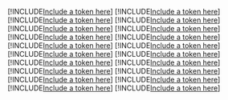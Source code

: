 [!INCLUDE[Include a token here](refs1530605569385/r1.md)]
[!INCLUDE[Include a token here](refs1530605569385/r2.md)]
[!INCLUDE[Include a token here](refs1530605569385/r3.md)]
[!INCLUDE[Include a token here](refs1530605569385/r4.md)]
[!INCLUDE[Include a token here](refs1530605569385/r5.md)]
[!INCLUDE[Include a token here](refs1530605569385/r6.md)]
[!INCLUDE[Include a token here](refs1530605569385/r7.md)]
[!INCLUDE[Include a token here](refs1530605569385/r8.md)]
[!INCLUDE[Include a token here](refs1530605569385/r9.md)]
[!INCLUDE[Include a token here](refs1530605569385/r10.md)]
[!INCLUDE[Include a token here](refs1530605569385/r11.md)]
[!INCLUDE[Include a token here](refs1530605569385/r12.md)]
[!INCLUDE[Include a token here](refs1530605569385/r13.md)]
[!INCLUDE[Include a token here](refs1530605569385/r14.md)]
[!INCLUDE[Include a token here](refs1530605569385/r15.md)]
[!INCLUDE[Include a token here](refs1530605569385/r16.md)]
[!INCLUDE[Include a token here](refs1530605569385/r17.md)]
[!INCLUDE[Include a token here](refs1530605569385/r18.md)]
[!INCLUDE[Include a token here](refs1530605569385/r19.md)]
[!INCLUDE[Include a token here](refs1530605569385/r20.md)]